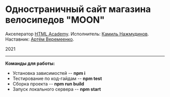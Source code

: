 # Одностраничный сайт магазина велосипедов "MOON"

Акселератор [HTML Academy](https://htmlacademy.ru/).
Исполнитель: [Камиль Нажмудинов](https://up.htmlacademy.ru/adaptive/22/user/253339).
Наставник: [Артём Веремеенко](https://github.com/ArtemVeremienko).

2021

---

**Команды для работы:**

* Установка зависимостей -- **npm i**
* Тестирование по код-гайдам -- **npm test**
* Сборка проекта -- **npm run build**
* Запуск локального сервера -- **npm start**
